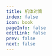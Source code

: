 ```yaml
---
title: 机体对策
index: false
icon: book
pageInfo: false
editLink: false
prev: false
next: false
---
```

